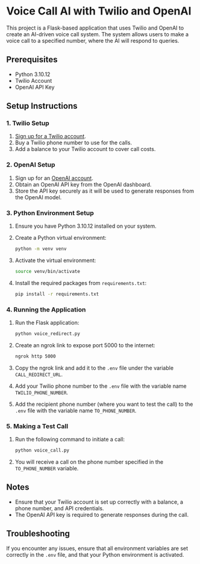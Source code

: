 # Voice Call AI with Twilio and OpenAI

This project is a Flask-based application that uses Twilio and OpenAI to create an AI-driven voice call system. The system allows users to make a voice call to a specified number, where the AI will respond to queries.

## Prerequisites

- Python 3.10.12
- Twilio Account
- OpenAI API Key

## Setup Instructions

### 1. Twilio Setup

1. [Sign up for a Twilio account](https://www.twilio.com/try-twilio).
2. Buy a Twilio phone number to use for the calls.
3. Add a balance to your Twilio account to cover call costs.

### 2. OpenAI Setup

1. Sign up for an [OpenAI account](https://beta.openai.com/signup/).
2. Obtain an OpenAI API key from the OpenAI dashboard.
3. Store the API key securely as it will be used to generate responses from the OpenAI model.

### 3. Python Environment Setup

1. Ensure you have Python 3.10.12 installed on your system.
2. Create a Python virtual environment:

    ```bash
    python -m venv venv
    ```

3. Activate the virtual environment:

    ```bash
    source venv/bin/activate
    ```

4. Install the required packages from `requirements.txt`:

    ```bash
    pip install -r requirements.txt
    ```

### 4. Running the Application

1. Run the Flask application:

    ```bash
    python voice_redirect.py
    ```

2. Create an ngrok link to expose port 5000 to the internet:

    ```bash
    ngrok http 5000
    ```

3. Copy the ngrok link and add it to the `.env` file under the variable `CALL_REDIRECT_URL`.

4. Add your Twilio phone number to the `.env` file with the variable name `TWILIO_PHONE_NUMBER`.

5. Add the recipient phone number (where you want to test the call) to the `.env` file with the variable name `TO_PHONE_NUMBER`.

### 5. Making a Test Call

1. Run the following command to initiate a call:

    ```bash
    python voice_call.py
    ```

2. You will receive a call on the phone number specified in the `TO_PHONE_NUMBER` variable.

## Notes

- Ensure that your Twilio account is set up correctly with a balance, a phone number, and API credentials.
- The OpenAI API key is required to generate responses during the call.

## Troubleshooting

If you encounter any issues, ensure that all environment variables are set correctly in the `.env` file, and that your Python environment is activated.
